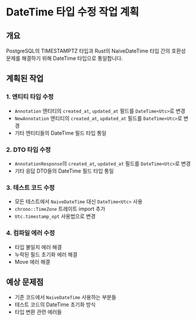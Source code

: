 # DateTime 타입 수정 작업 계획

## 개요
PostgreSQL의 TIMESTAMPTZ 타입과 Rust의 NaiveDateTime 타입 간의 호환성 문제를 해결하기 위해 DateTime<Utc> 타입으로 통일합니다.

## 계획된 작업

### 1. 엔티티 타입 수정
- `Annotation` 엔티티의 `created_at`, `updated_at` 필드를 `DateTime<Utc>`로 변경
- `NewAnnotation` 엔티티의 `created_at`, `updated_at` 필드를 `DateTime<Utc>`로 변경
- 기타 엔티티들의 DateTime 필드 타입 통일

### 2. DTO 타입 수정
- `AnnotationResponse`의 `created_at`, `updated_at` 필드를 `DateTime<Utc>`로 변경
- 기타 응답 DTO들의 DateTime 필드 타입 통일

### 3. 테스트 코드 수정
- 모든 테스트에서 `NaiveDateTime` 대신 `DateTime<Utc>` 사용
- `chrono::TimeZone` 트레이트 import 추가
- `Utc.timestamp_opt` 사용법으로 변경

### 4. 컴파일 에러 수정
- 타입 불일치 에러 해결
- 누락된 필드 초기화 에러 해결
- Move 에러 해결

## 예상 문제점
- 기존 코드에서 `NaiveDateTime` 사용하는 부분들
- 테스트 코드의 DateTime 초기화 방식
- 타입 변환 관련 에러들

